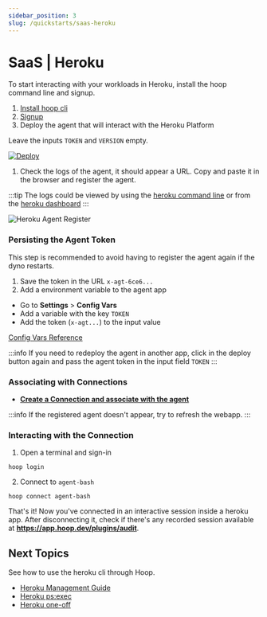```yaml
---
sidebar_position: 3
slug: /quickstarts/saas-heroku
---
```


# SaaS | Heroku

To start interacting with your workloads in Heroku, install the hoop command line and signup.

1. [Install hoop cli](cli.md)
2. [Signup](https://app.hoop.dev)
3. Deploy the agent that will interact with the Heroku Platform

Leave the inputs `TOKEN` and `VERSION` empty.

[![Deploy](https://www.herokucdn.com/deploy/button.svg)](https://heroku.com/deploy?template=https://github.com/hoophq/heroku-hoop-agent)

1. Check the logs of the agent, it should appear a URL. Copy and paste it in the browser and register the agent.

:::tip
The logs could be viewed by using the [heroku command line](https://devcenter.heroku.com/articles/logging#view-logs) or from the [heroku dashboard](https://devcenter.heroku.com/articles/logging#view-logs-with-the-heroku-dashboard)
:::

![Heroku Agent Register](https://hoopartifacts.s3.amazonaws.com/screenshots/9-heroku-logs-agent-register.png)

### Persisting the Agent Token

This step is recommended to avoid having to register the agent again if the dyno restarts.

1. Save the token in the URL `x-agt-6ce6...`
2. Add a environment variable to the agent app

- Go to **Settings** > **Config Vars**
- Add a variable with the key `TOKEN`
- Add the token (`x-agt...`) to the input value

[Config Vars Reference](https://devcenter.heroku.com/articles/config-vars)

:::info
If you need to redeploy the agent in another app, click in the deploy button again and pass the agent token in the input field `TOKEN`
:::

### Associating with Connections

- **[Create a Connection and associate with the agent](https://app.hoop.dev/connections/command-line/new?data=eyJuYW1lIjoiYWdlbnQtYmFzaCIsInR5cGUiOiJjb21tYW5kLWxpbmUiLCJjb21tYW5kIjpbIi9iaW4vYmFzaCJdfQ==)**

:::info
If the registered agent doesn't appear, try to refresh the webapp.
:::

### Interacting with the Connection

1. Open a terminal and sign-in

```shell
hoop login
```

2. Connect to `agent-bash`

```shell
hoop connect agent-bash
```

That's it! Now you've connected in an interactive session inside a heroku app.
After disconnecting it, check if there's any recorded session available at **https://app.hoop.dev/plugins/audit**.

## Next Topics

See how to use the heroku cli through Hoop.

- [Heroku Management Guide](../tutorials/heroku-exec.md)
- [Heroku ps:exec](../usecases/heroku-psexec.md)
- [Heroku one-off](../usecases/heroku-oneoff.md)
